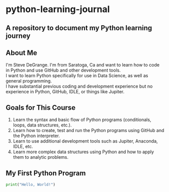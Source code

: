 # python-learning-journal
## A repository to document my Python learning journey

## About Me
I'm Steve DeGrange. I'm from Saratoga, Ca and want to learn how to code in Python and use GitHub and other development tools.
<br>I want to learn Python specifically for use in Data Science, as well as general programming.
<br>I have substantial previous coding and development experience but no experience in Python, GitHub, IDLE, or things like Jupiter.
  
## Goals for This Course
1. Learn the syntax and basic flow of Python programs (conditionals, loops, data structures, etc.).
2. Learn how to create, test and run the Python programs using GitHub and the Python interpreter.
3. Learn to use additional development tools such as Jupiter, Anaconda, IDLE, etc.
4. Learn more complex data structures using Python and how to apply them to analytic problems.

## My First Python Program
```python
print("Hello, World!")
```
